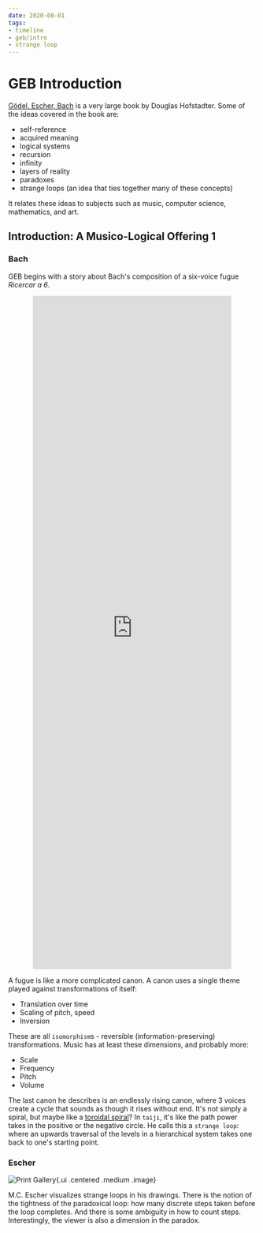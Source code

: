 ```yaml
---
date: 2020-08-01
tags: 
- timeline
- geb/intro
- strange loop
---
```


# GEB Introduction

[Gödel, Escher, Bach](https://en.wikipedia.org/wiki/G%C3%B6del%2C_Escher%2C_Bach) is a very large book by Douglas Hofstadter.
Some of the ideas covered in the book are:
- self-reference
- acquired meaning
- logical systems
- recursion
- infinity
- layers of reality
- paradoxes
- strange loops (an idea that ties together many of these concepts)

It relates these ideas to subjects such as music, computer science, mathematics, and art.

## Introduction: A Musico-Logical Offering 1

### Bach

GEB begins with a story about Bach's composition of a six-voice fugue *Ricercar a 6*.

<div style="text-align: center;"><iframe width="80%" height="35%" src="https://www.youtube.com/embed/KYouXtuk0T8" frameborder="0" allow="accelerometer; autoplay; encrypted-media; gyroscope; picture-in-picture" allowfullscreen></iframe></div>

A fugue is like a more complicated canon.
A canon uses a single theme played against transformations of itself:
- Translation over time
- Scaling of pitch, speed
- Inversion

These are all `isomorphism`s - reversible (information-preserving) transformations.
Music has at least these dimensions, and probably more:
- Scale
- Frequency
- Pitch
- Volume

The last canon he describes is an endlessly rising canon, where 3 voices create a cycle that sounds as though it rises without end.
It's not simply a spiral, but maybe like a [toroidal spiral](https://www.youtube.com/watch?v=noRbR3Fbg2I)?
In `taiji`, it's like the path power takes in the positive or the negative circle.
He calls this a `strange loop`: where an upwards traversal of the levels in a hierarchical system takes one back to one's starting point.

### Escher

![Print Gallery](https://upload.wikimedia.org/wikipedia/en/0/02/Print_Gallery_by_M._C._Escher.jpg){.ui .centered .medium .image}

M.C. Escher visualizes strange loops in his drawings.
There is the notion of the tightness of the paradoxical loop: how many discrete steps taken before the loop completes.
And there is some ambiguity in how to count steps.
Interestingly, the viewer is also a dimension in the paradox.
